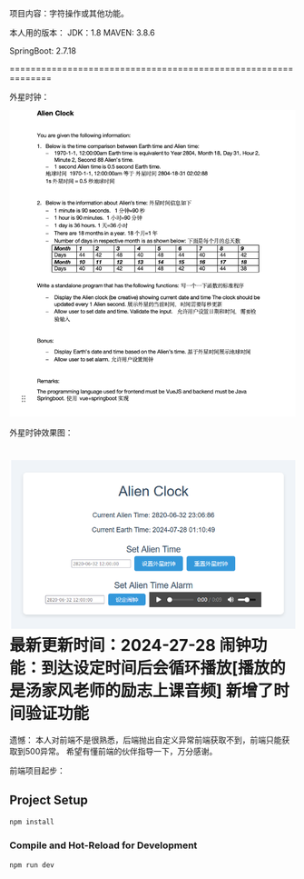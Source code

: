 项目内容：字符操作或其他功能。

本人用的版本：
JDK：1.8
MAVEN: 3.8.6

SpringBoot: 2.7.18

==============================================================

外星时钟：

![](./images/AlienClock.jpg)

外星时钟效果图：

![](./images/外星时钟效果图.png)
最新更新时间：2024-27-28
闹钟功能：到达设定时间后会循环播放[播放的是汤家风老师的励志上课音频]
新增了时间验证功能
===================
遗憾：
本人对前端不是很熟悉，后端抛出自定义异常前端获取不到，前端只能获取到500异常。
希望有懂前端的伙伴指导一下，万分感谢。

前端项目起步：

## Project Setup

```sh
npm install
```

### Compile and Hot-Reload for Development

```sh
npm run dev
```

### 
